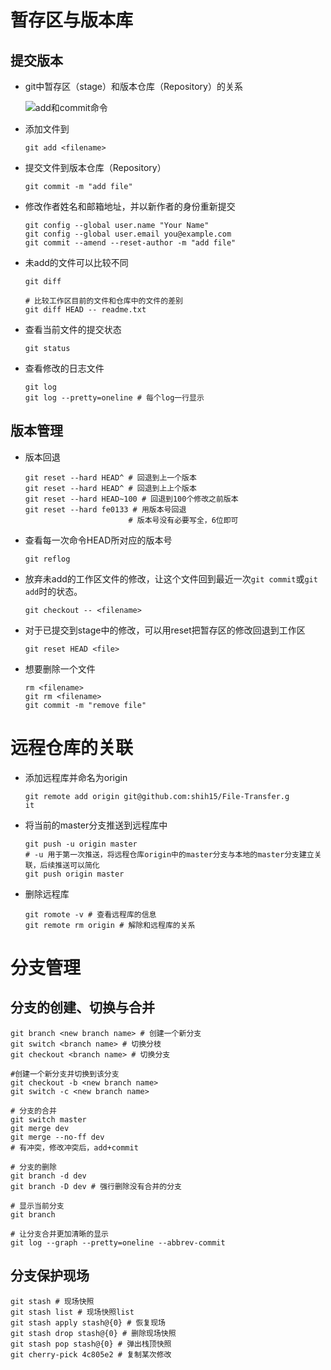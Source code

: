 # 暂存区与版本库

## 提交版本

- git中暂存区（stage）和版本仓库（Repository）的关系

  ![add和commit命令](D:\software\git\firstTest\image\0.jpg)

- 添加文件到

  ```shell
  git add <filename>
  ```

- 提交文件到版本仓库（Repository）

  ```shell
  git commit -m "add file"
  ```

- 修改作者姓名和邮箱地址，并以新作者的身份重新提交

  ```shell
  git config --global user.name "Your Name"
  git config --global user.email you@example.com
  git commit --amend --reset-author -m "add file"
  ```

- 未add的文件可以比较不同

  ```shell
  git diff
  
  # 比较工作区目前的文件和仓库中的文件的差别
  git diff HEAD -- readme.txt 
  ```

- 查看当前文件的提交状态

  ```shell
  git status
  ```

- 查看修改的日志文件

  ```shell
  git log
  git log --pretty=oneline # 每个log一行显示
  ```

## 版本管理

- 版本回退

  ```shell
  git reset --hard HEAD^ # 回退到上一个版本
  git reset --hard HEAD^ # 回退到上上个版本
  git reset --hard HEAD~100 # 回退到100个修改之前版本
  git reset --hard fe0133 # 用版本号回退
                         # 版本号没有必要写全，6位即可
  ```

- 查看每一次命令HEAD所对应的版本号

  ```shell
  git reflog
  ```

- 放弃未add的工作区文件的修改，让这个文件回到最近一次`git commit`或`git add`时的状态。

  ```shell
  git checkout -- <filename>
  ```

- 对于已提交到stage中的修改，可以用reset把暂存区的修改回退到工作区

  ```shell
  git reset HEAD <file>
  ```

- 想要删除一个文件

  ```shell
  rm <filename>
  git rm <filename>
  git commit -m "remove file"
  ```

# 远程仓库的关联

- 添加远程库并命名为origin

  ```shell
  git remote add origin git@github.com:shih15/File-Transfer.g
  it
  ```

- 将当前的master分支推送到远程库中

  ```shell
  git push -u origin master
  # -u 用于第一次推送，将远程仓库origin中的master分支与本地的master分支建立关联，后续推送可以简化
  git push origin master
  ```

- 删除远程库

  ```shell
  git romote -v # 查看远程库的信息
  git remote rm origin # 解除和远程库的关系
  ```

# 分支管理

## 分支的创建、切换与合并

```shell
git branch <new branch name> # 创建一个新分支
git switch <branch name> # 切换分枝
git checkout <branch name> # 切换分支

#创建一个新分支并切换到该分支
git checkout -b <new branch name>
git switch -c <new branch name>

# 分支的合并
git switch master
git merge dev
git merge --no-ff dev
# 有冲突，修改冲突后，add+commit

# 分支的删除
git branch -d dev
git branch -D dev # 强行删除没有合并的分支

# 显示当前分支
git branch

# 让分支合并更加清晰的显示
git log --graph --pretty=oneline --abbrev-commit

```

## 分支保护现场

```shell
git stash # 现场快照
git stash list # 现场快照list
git stash apply stash@{0} # 恢复现场
git stash drop stash@{0} # 删除现场快照
git stash pop stash@{0} # 弹出栈顶快照
git cherry-pick 4c805e2 # 复制某次修改
```


